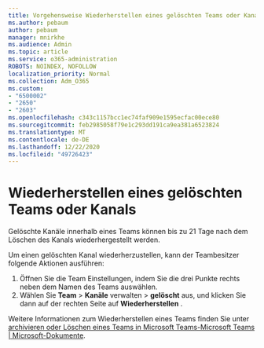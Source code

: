 ```yaml
---
title: Vorgehensweise Wiederherstellen eines gelöschten Teams oder Kanals
ms.author: pebaum
author: pebaum
manager: mnirkhe
ms.audience: Admin
ms.topic: article
ms.service: o365-administration
ROBOTS: NOINDEX, NOFOLLOW
localization_priority: Normal
ms.collection: Adm_O365
ms.custom:
- "6500002"
- "2650"
- "2603"
ms.openlocfilehash: c343c1157bcc1ec74faf909e1595ecfac00ece80
ms.sourcegitcommit: feb2985058f79e1c293dd191ca9ea381a6523824
ms.translationtype: MT
ms.contentlocale: de-DE
ms.lasthandoff: 12/22/2020
ms.locfileid: "49726423"
---
```

# <a name="how-to-restore-a-deleted-team-or-channel"></a>Wiederherstellen eines gelöschten Teams oder Kanals

Gelöschte Kanäle innerhalb eines Teams können bis zu 21 Tage nach dem Löschen des Kanals wiederhergestellt werden.

Um einen gelöschten Kanal wiederherzustellen, kann der Teambesitzer folgende Aktionen ausführen:

1. Öffnen Sie die Team Einstellungen, indem Sie die drei Punkte rechts neben dem Namen des Teams auswählen.
2. Wählen Sie **Team**  >  **Kanäle** verwalten  >  **gelöscht** aus, und klicken Sie dann auf der rechten Seite auf **Wiederherstellen** .

Weitere Informationen zum Wiederherstellen eines Teams finden Sie unter [archivieren oder Löschen eines Teams in Microsoft Teams-Microsoft Teams | Microsoft-Dokumente](https://docs.microsoft.com/microsoftteams/archive-or-delete-a-team#restore-a-deleted-team).
